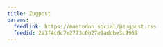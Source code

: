 ```yaml
---
title: Zugpost
params:
  feedlink: https://mastodon.social/@zugpost.rss
  feedid: 2a3f4c0c7e2773c0b27e9addbe3c9969
---
```

